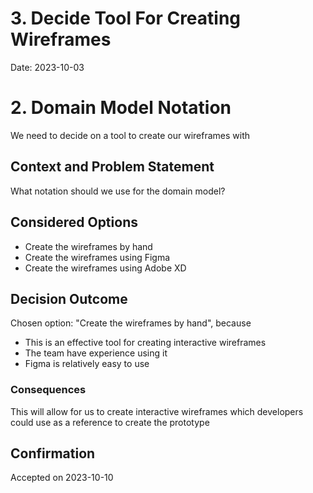 # 3. Decide Tool For Creating Wireframes 

Date: 2023-10-03

# 2. Domain Model Notation
We need to decide on a tool to create our wireframes with

## Context and Problem Statement

What notation should we use for the domain model?

## Considered Options

* Create the wireframes by hand
* Create the wireframes using Figma
* Create the wireframes using Adobe XD

## Decision Outcome

Chosen option: "Create the wireframes by hand", because
* This is an effective tool for creating interactive wireframes
* The team have experience using it
* Figma is relatively easy to use

### Consequences
This will allow for us to create interactive wireframes which developers could use as a reference to create the prototype

## Confirmation
Accepted on 2023-10-10

